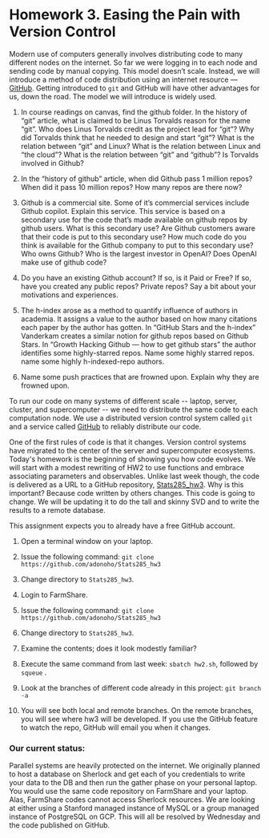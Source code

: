 # Homework 3. Easing the Pain with Version Control

Modern use of computers generally involves distributing code to many different nodes on the internet. So far we were logging in to each node and sending code by manual copying. This model doesn’t scale. Instead, we will introduce a method of code distribution using an internet resource — [GitHub](https://github.com).  Getting introduced to `git` and GitHub will have other advantages for us, down the road. The model we will introduce is widely used. 

1. In course readings on canvas, find the github folder. In the history of “git” article, what is claimed to be Linus Torvalds reason for the name “git”. Who does Linus Torvalds credit as the project lead for “git”? Why did Torvalds think that he needed to design and start “git”? What is the relation between “git” and Linux? What is the relation between Linux and “the cloud”? What is the relation between “git” and “github”? Is Torvalds involved in Github?

2. In the “history of github” article, when did Github pass 1 million repos? When did it pass 10 million repos? How many repos are there now?

3. Github is a commercial site. Some of it’s commercial services include Github copilot. Explain this service. This service is based on a secondary use for the code that’s made available on github repos by github users. What is this secondary use? Are Github customers aware that their code is put to this secondary use? How much code do you think is available for the Github company to put to this secondary use? Who owns Github? Who is the largest investor in OpenAI? Does OpenAI make use of github code?

4. Do you have an existing Github account? If so, is it Paid or Free?  If so, have you created any public repos? Private repos? Say a bit about your motivations and experiences.

5. The h-index arose as a method to quantify influence of authors in academia. It assigns a value to the author based on how many citations each paper by the author has gotten. In “GitHub Stars and the h-index” Vanderkam creates a similar notion for github repos based on Github Stars. In “Growth Hacking Github — how to get github stars” the author identifies some highly-starred repos. Name some highly starred repos. name some highly h-indexed-repo authors. 

6. Name some push practices that are frowned upon. Explain why they are frowned upon.

To run our code on many systems of different scale -- laptop, server, cluster, and supercomputer -- we need to distribute the same code to each computation node. We use a distributed version control system called `git` and a service called [GitHub](https://github.com) to reliably distribute our code.

One of the first rules of code is that it changes. Version control systems have migrated to the center of the server and supercomputer ecosystems. Today's homework is the beginning of showing you how code evolves. We will start with a modest rewriting of HW2 to use functions and embrace associating parameters and observables. Unlike last week though, the code is delivered as a URL to a GitHub repository, [Stats285_hw3](https://github.com/adonoho/Stats285_hw3). Why is this important? Because code written by others changes. This code is going to change. We will be updating it to do the tall and skinny SVD and to write the results to a remote database.

This assignment expects you to already have a free GitHub account.

1. Open a terminal window on your laptop.

2. Issue the following command: `git clone https://github.com/adonoho/Stats285_hw3`

3. Change directory to `Stats285_hw3`.

1. Login to FarmShare.

2. Issue the following command: `git clone https://github.com/adonoho/Stats285_hw3`

3. Change directory to `Stats285_hw3`.

4. Examine the contents; does it look modestly familiar?

5. Execute the same command from last week: `sbatch hw2.sh`, followed by `squeue` .

6. Look at the branches of different code already in this project: `git branch -a`

7. You will see both local and remote branches. On the remote branches, you will see where hw3 will be developed. If you use the GitHub feature to watch the repo, GitHub will email you when it changes.

### Our current status:

Parallel systems are heavily protected on the internet. We originally planned to host a database on Sherlock and get each of you credentials to write your data to the DB and then run the gather phase on your personal laptop. You would use the same code repository on FarmShare and your laptop. Alas, FarmShare codes cannot access Sherlock resources. We are looking at either using a Stanford managed instance of MySQL or a group managed instance of PostgreSQL on GCP. This will all be resolved by Wednesday and the code published on GitHub.
